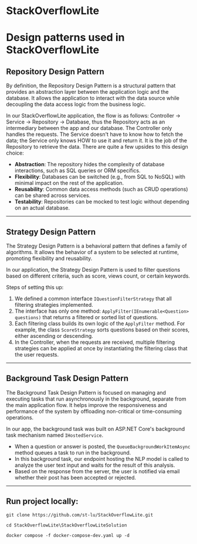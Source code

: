 # StackOverflowLite

# Design patterns used in StackOverflowLite

## Repository Design Pattern

By definition, the Repository Design Pattern is a structural pattern that provides an abstraction layer between the application logic and the database. It allows the application to interact with the data source while decoupling the data access logic from the business logic.

In our StackOverflowLite application, the flow is as follows: Controller -> Service -> Repository -> Database, thus the Repository acts as an intermediary between the app and our database. The Controller only handles the requests. The Service doesn't have to know how to fetch the data; the Service only knows HOW to use it and return it. It is the job of the Repository to retrieve the data. There are quite a few upsides to this design choice:  
- **Abstraction**: The repository hides the complexity of database interactions, such as SQL queries or ORM specifics.  
- **Flexibility**: Databases can be switched (e.g., from SQL to NoSQL) with minimal impact on the rest of the application.  
- **Reusability**: Common data access methods (such as CRUD operations) can be shared across services.  
- **Testability**: Repositories can be mocked to test logic without depending on an actual database.

---

## Strategy Design Pattern

The Strategy Design Pattern is a behavioral pattern that defines a family of algorithms. It allows the behavior of a system to be selected at runtime, promoting flexibility and reusability.

In our application, the Strategy Design Pattern is used to filter questions based on different criteria, such as score, views count, or certain keywords.

Steps of setting this up:  
1. We defined a common interface `IQuestionFilterStrategy` that all filtering strategies implemented.  
2. The interface has only one method: `ApplyFilter(IEnumerable<Question> questions)` that returns a filtered or sorted list of questions.  
3. Each filtering class builds its own logic of the `ApplyFilter` method. For example, the class `ScoreStrategy` sorts questions based on their scores, either ascending or descending.  
4. In the Controller, when the requests are received, multiple filtering strategies can be applied at once by instantiating the filtering class that the user requests.

---

## Background Task Design Pattern

The Background Task Design Pattern is focused on managing and executing tasks that run asynchronously in the background, separate from the main application flow. It helps improve the responsiveness and performance of the system by offloading non-critical or time-consuming operations.

In our app, the background task was built on ASP.NET Core's background task mechanism named `IHostedService`.  
- When a question or answer is posted, the `QueueBackgroundWorkItemAsync` method queues a task to run in the background.  
- In this background task, our endpoint hosting the NLP model is called to analyze the user text input and waits for the result of this analysis.  
- Based on the response from the server, the user is notified via email whether their post has been accepted or rejected.



---



## Run project locally:
`git clone https://github.com/st-lu/StackOverflowLite.git`

`cd StackOverflowLite\StackOverflowLiteSolution`

`docker compose -f docker-compose-dev.yaml up -d`
